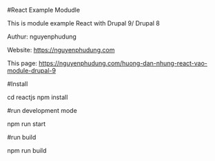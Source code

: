 #React Example Modudle

This is module example React with Drupal 9/ Drupal 8

Authur: nguyenphudung

Website: https://nguyenphudung.com

This page: https://nguyenphudung.com/huong-dan-nhung-react-vao-module-drupal-9

#Install

cd reactjs
npm install

#run development mode

npm run start

#run build

npm run build

